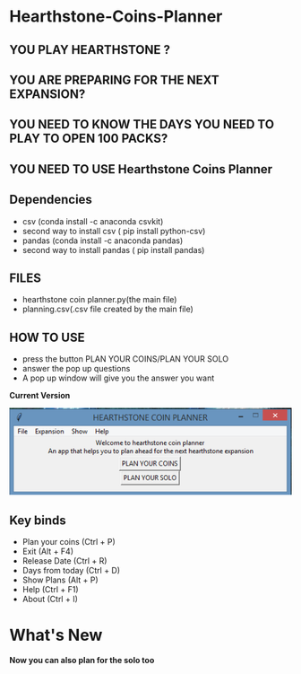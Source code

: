 # Hearthstone-Coins-Planner

## YOU PLAY HEARTHSTONE ?

## YOU ARE PREPARING FOR THE NEXT EXPANSION?

## YOU NEED TO KNOW THE DAYS YOU NEED TO PLAY TO OPEN 100 PACKS?

## YOU NEED TO USE Hearthstone Coins Planner

## Dependencies

 <ul>
  <li> csv (conda install -c anaconda csvkit) </li>
  <li> second way to install csv ( pip install python-csv) </li>
  <li> pandas (conda install -c anaconda pandas) </li>
  <li> second way to install pandas ( pip install pandas) </li>
</ul>

## FILES

<ul>
 <li> hearthstone coin planner.py(the main file) </li>
 <li> planning.csv(.csv file created by the main file) </li>
</ul>
 
## HOW TO USE
<ul>
  <li> press the button PLAN YOUR COINS/PLAN YOUR SOLO</li>
  <li> answer the pop up questions </li>
  <li> A pop up window will give you the answer you want </li>
</ul>

**Current Version**

<p><img src ="hearthstone.png" title = "Hearthstone Version"/> </p>

## Key binds
<ul>
 <li> Plan your coins (Ctrl + P)</li>
 <li> Exit (Alt + F4) </li>
 <li> Release Date (Ctrl + R) </li>
 <li> Days from today (Ctrl + D) </li>
 <li> Show Plans (Alt + P) </li>
 <li> Help (Ctrl + F1) </li>
 <li> About (Ctrl + I) </li>
</ul>
  

# What's New
**Now you can also plan for the solo too**
